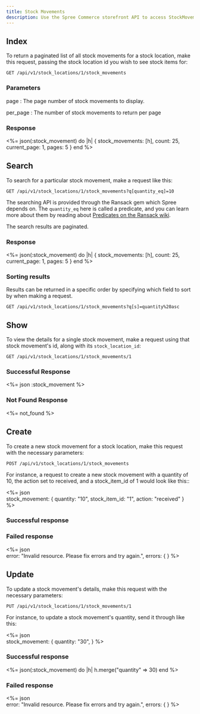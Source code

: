 ```yaml
---
title: Stock Movements
description: Use the Spree Commerce storefront API to access StockMovement data.
---
```


## Index

<alert type="admin_only"></alert>

To return a paginated list of all stock movements for a stock location, make this request, passing the stock location id you wish to see stock items for:

```text
GET /api/v1/stock_locations/1/stock_movements
```

### Parameters

page
: The page number of stock movements to display.

per_page
: The number of stock movements to return per page

### Response

<status code="200"></status>
<%= json(:stock_movement) do |h|
{ stock_movements: [h],
  count: 25,
  current_page: 1,
  pages: 5 }
end %>

## Search

<alert type="admin_only"></alert>

To search for a particular stock movement, make a request like this:

```text
GET /api/v1/stock_locations/1/stock_movements?q[quantity_eq]=10
```

The searching API is provided through the Ransack gem which Spree depends on. The `quantity_eq` here is called a predicate, and you can learn more about them by reading about [Predicates on the Ransack wiki](https://github.com/ernie/ransack/wiki/Basic-Searching).

The search results are paginated.

### Response

<status code="200"></status>
<%= json(:stock_movement) do |h|
 { stock_movements: [h],
   count: 25,
   current_page: 1,
   pages: 5 }
end %>

### Sorting results

Results can be returned in a specific order by specifying which field to sort by when making a request.

```text
GET /api/v1/stock_locations/1/stock_movements?q[s]=quantity%20asc
```

## Show

<alert type="admin_only"></alert>

To view the details for a single stock movement, make a request using that stock movement's id, along with its `stock_location_id`:

```text
GET /api/v1/stock_locations/1/stock_movements/1
```

### Successful Response

<status code="200"></status>
<%= json :stock_movement %>

### Not Found Response

<%= not_found %>

## Create

<alert type="admin_only"></alert>

To create a new stock movement for a stock location, make this request with the necessary parameters:

```text
POST /api/v1/stock_locations/1/stock_movements
```

For instance, a request to create a new stock movement with a quantity of 10, the action set to received, and a stock_item_id of 1 would look like this::

<%= json \
  stock_movement: {
    quantity: "10",
    stock_item_id: "1",
    action: "received"
  } %>

### Successful response

<status code="201"></status>
<json sample="stock_movement"></json>

### Failed response

<status code="422"></status>
<%= json \
  error: "Invalid resource. Please fix errors and try again.",
  errors: {
  }
%>

## Update

<alert type="admin_only"></alert>

To update a stock movement's details, make this request with the necessary parameters:

```text
PUT /api/v1/stock_locations/1/stock_movements/1
```

For instance, to update a stock movement's quantity, send it through like this:

<%= json \
  stock_movement: {
    quantity: "30",
  } %>

### Successful response

<status code="201"></status>
<%= json(:stock_movement) do |h|
  h.merge("quantity" => 30)
end %>

### Failed response

<status code="422"></status>
<%= json \
  error: "Invalid resource. Please fix errors and try again.",
  errors: {
  }
%>
